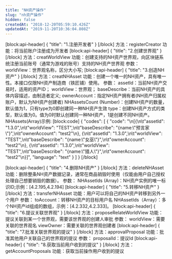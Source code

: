```yaml
---
title: "NH资产操作"
slug: "nh资产操作"
hidden: false
createdAt: "2018-12-20T05:59:10.426Z"
updatedAt: "2019-11-20T10:36:04.808Z"
---
```

[block:api-header]
{
  "title": "1.注册开发者"
}
[/block]
方法：registerCreator
功能：将当前账户注册成为开发者
[block:api-header]
{
  "title": "2.创建世界观"
}
[/block]
方法：creatWorldView
功能：创建支持的NH资产世界观，向区块链系统注册当前账号（通常为游戏的账号）支持的NH资产世界观
参数：
worldView：世界观名称，区分大小写;
[block:api-header]
{
  "title": "3.创造NH资产"
}
[/block]
方法：creatNHAsset
功能：创建一个唯一的NH资产，具有唯一性。本接口仅限NH资产制造商（铁匠铺）使用。
参数：
assetId：当前NH资产交易时，适用的资产ID；
worldView：世界观；
baseDescribe：当前NH资产的具体内容描述，由制造者定义;
ownerAccount：指定NH资产拥有者(NH资产归属权账户，默认为NH资产创建者)
NHAssetsCount (Number)：创建NH资产的数量，默认值为1，只有type为0即创建同一种NH资产生效
type：创建NH资产方式的类型，默认值为0。值为0时默认创建同一种NH资产，1是创建不同NH资产。
NHAssets(Array)示例: 
[block:code]
{
  "codes": [
    {
      "code": "\n[{\n\t\"assetId\": \"1.3.0\",\n\t\"worldView\": \"TEST\",\n\t\"baseDescribe\": \"{name:\\\"预言家\\\"}\",\n\t\"ownerAccount\": \"test2\"\n}, {\n\t\"assetId\": \"1.3.0\",\n\t\"worldView\": \"TEST\",\n\t\"baseDescribe\": \"{name:\\\"女巫\\\"}\",\n\t\"ownerAccount\": \"test2\"\n}, {\n\t\"assetId\": \"1.3.0\",\n\t\"worldView\": \"TEST\",\n\t\"baseDescribe\": \"{name:\\\"猎人\\\"}\",\n\t\"ownerAccount\": \"test2\"\n}]",
      "language": "text"
    }
  ]
}
[/block]

[block:api-header]
{
  "title": "4.删除NH资产"
}
[/block]
方法：deleteNHAsset
功能：删除整条NH资产数据记录，通常在商品销毁时使用（仅能由用户自己授权处理自己想要销毁的数据）。
参数：
NHAssetIds (Array)：NH资产实例的唯一标识ID;示例：[4.2.195,4.2.194]
[block:api-header]
{
  "title": "5.转移NH资产"
}
[/block]
方法：transferNHAsset
功能：用户可以将自己的NH资产转移到另外一个用户
参数：
toAccount：转移NH资产的目标用户名
NHAssetIds（Array）：多个NH资产id组成的数组，示例：[4.2.332,4.2.333]。
[block:api-header]
{
  "title": "6.提议关联世界观"
}
[/block]
方法：proposeRelateWorldView
功能：提议关联到某一个世界观，需要该世界观的创建人审批
参数：
worldView：需要关联的世界观名
viewOwner：需要关联的世界观创建者
[block:api-header]
{
  "title": "7.批准关联世界观的提议"
}
[/block]
方法：approvalProposal
功能：批准其他用户关联自己的世界观的提议
参数：
proposalId：提议Id
[block:api-header]
{
  "title": "8.获取当前用户收到的提议"
}
[/block]
方法：getAccountProposals
功能：获取当前操作用户收到的提议